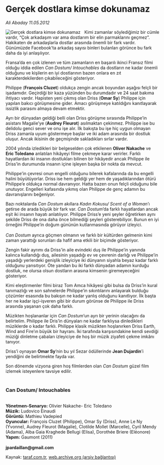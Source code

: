 # Gerçek dostlara kimse dokunamaz

*Ali Abaday 11.05.2012*

<div class="yazi"><img align="left" alt="Gerçek dostlara kimse dokunamaz" border="0" src="http://www.taraf.com.tr/fotoraflar/makaleler/gercek-dostlara-kimse-dokunamaz_1179_orijinal.jpg" style="border-right-width:10px; border-color:#FFFFFF"/><p>Kimi zamanlar söylediğimiz bir cümle vardır, “Çok arkadaşım var ama dostlarım bir elin parmaklarını geçmez”. Hakikaten de arkadaşlarla dostlar arasında önemli bir fark vardır. Günümüzde Facebook’ta arkadaş sayısı binleri bulanları görünce bu fark daha da iyi anlaşılıyor.</p>
<p>Fransa’da en çok izlenen ve tüm zamanların en başarılı ikinci Fransız filmi olduğu iddia edilen <i>Can Dostum/</i> <i>Intouchables</i> da dostların ne kadar önemli olduğunu ve kişilerin en iyi dostlarının bazen onlara en zıt karakterdekilerden çıkabileceğini gösteriyor.</p>
<p>Philippe (<b>François Cluzet</b>) oldukça zengin ancak boyundan aşağısı felçli bir işadamıdır. Geçirdiği bir kaza yüzünden bu durumdadır ve 24 saat bakıma ihtiyacı vardır. Hapisten yeni çıkmış olan Driss (<b>Omar Sy</b>) Philippe için yapılan bakıcı görüşmesine gider. Amacı görüşmeye katıldığını kanıtlayarak issizlik parasını almaya devam etmektir. </p>
<p>Ayrı bir dünyadan geldiği belli olan Driss görüşme sırasında Philippe’in asistanı Magalie’ye (<b>Audrey Fleurot</b>) asılmaktan çekinmez. Philippe ise bu delidolu genci sever ve onu işe alır. İlk bakışta bu işe hiç uygun olmayan Driss zamanla uyum göstermeye başlar ve iki adam arasında bir dostluk oluşur. Ancak ikisinin de geçmişinde sakladıkları sırlar vardır.</p>
<p>2004 yılında izledikleri bir belgeselden çok etkilenen <b>Oliver Nakache</b> ve <b>Eric Toledano</b> anlatılan hikâyeyi filme çekmeye karar verirler. Farklı hayatlardan iki insanın dostlukları bilinen bir hikâyedir ancak Philippe ile Driss’in durumunda insanın içine işleyen başka bir nokta da mevcut.</p>
<p>Philippe’in çevresi onun engelli olduğunu bilerek kafalarında da bu engelli halini büyütüyorlar. Driss ise hem geldiği yer hem de yaşadıklarından ötürü Philippe’e oldukça normal davranıyor. Hatta bazen onun felçli olduğunu bile unutuyor. Engelleri kafasında yıkmış olan Philippe de genç adamın bu davranışlarını beğeniyor.</p>
<p>Bazı noktalarda <i>Can Dostum</i> akıllara <i>Kadın Kokusu/ Scent of a Woman</i>’ı getirse de arada büyük bir fark var. <i>Can Dostum</i>’da farklı hayatlardan ancak eşit iki insanın hayatı anlatılıyor. Philippe Driss’e yeni şeyler öğretirken aynı şekilde Driss de ona daha önce bilmediği şeyleri gösterebiliyor. Bunun en iyi örneğini Philippe’in doğum gününün kutlanmasında görüyor izleyici.<br/><br/><i>Can Dostum</i> ayrıca göçmen olmanın ve farklı bir kültürden gelmenin kimi zaman yarattığı sorunları da hafif ama etkili bir biçimde gösteriyor. </p>
<p>Zengin fakir ayrımı da Driss’in aile evindeki duş ile Philippe’in yanında kalınca kullandığı duş, ailesinin yaşadığı ev ve çevrenin darlığı ve Philippe’in yaşadığı yerlerdeki genişlik izleyiciye iki dünyanın siyahla beyaz kadar farklı olduğunu yansıtıyor. Öte yandan bu iki farklı dünyadan adamın kurduğu dostluk, ne olursa olsun dostların arasına kimsenin giremeyeceğini gösteriyor.</p>
<p>Kimi eleştirmenler filmi biraz Tom Amca hikâyesi gibi bulsa da Driss’in kural tanımazlığı ve son sahnelerde Philippe’in sıkıntılarını anlayarak bulduğu çözümler esasında bu bakışın ne kadar yanlış olduğunu kanıtlıyor. İlk başta her ne kadar işçi-işveren gibi bir durum görünse de Philippe ile Driss arasında yaşanan çok daha farklı.</p>
<p>Müzikten hoşlananlar için <i>Can Dostum</i>’un ayrı bir yerinin olacağını da belirtelim. Philippe ile Dris’in dünyaları ne kadar farklıysa dinledikleri müziklerde o kadar farklı. Philippe klasik müzikten hoşlanırken Driss Earth, Wind and Fire’ın büyük bir hayranı. İki tarafında karşısındakine kendi sevdiği müziği dinletme çabaları izleyiciye de hoş bir müzik ziyafeti çekme imkânı tanıyor.</p>
<p>Driss’i oynayan <b>Omar Sy</b>’nin bu yıl Sezar ödüllerinde <b>Jean Dujardin</b>’i yendiğini de belirtmekte fayda var.</p>
<p>Son dönemde vizyona giren hoş filmlerden olan <i>Can Dostum</i> güzel film izlemek isteyenlere tavsiye edilir.</p>
<h3><br/>Can Dostum/ Intouchables</h3>
<p><b><br/>Yönetmen-Senaryo:</b> Olivier Nakache- Eric Toledano<br/><b>Müzik:</b> Ludovico Einaudi<br/><b>Görüntü:</b> Mathieu Vadepied<br/><b>Oyuncular:</b> François Cluzet (Philippe), Omar Sy (Driss), Anne Le Ny (Yvonne), Audrey Fleurot (Magalie), Clotilde Mollet (Marcelle), Cyril Mendy (Adama), Alba Gaia Kraghede Bellugi (Elisa), Dorothée Briere (Eléonore)<br/><b>Yapım:</b> Gaumont (2011)<br/><br/><b>jpardaillan@gmail.com</b></p>
</div>

Kaynak: [taraf.com.tr](http://www.taraf.com.tr/ali-abaday/makale-gercek-dostlara-kimse-dokunamaz.htm), [web.archive.org (arşiv bağlantısı)](http://web.archive.org/web/20130623040925/http://www.taraf.com.tr/ali-abaday/makale-gercek-dostlara-kimse-dokunamaz.htm)
